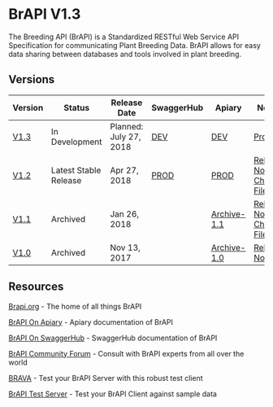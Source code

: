 # BrAPI V1.3
The Breeding API (BrAPI) is a Standardized RESTful Web Service API Specification for communicating Plant Breeding Data. BrAPI allows for easy data sharing between databases and tools involved in plant breeding.

## Versions
Version | Status | Release Date | SwaggerHub | Apiary | Notes
--|--|--|--|--|--
[V1.3](https://github.com/plantbreeding/API/tree/master) | In Development        | Planned: July 27, 2018 |   [DEV](https://app.swaggerhub.com/apis/PlantBreedingAPI/BrAPI/1.3)               |   [DEV](https://brapidev.docs.apiary.io/#)               | [Project](https://github.com/plantbreeding/API/projects/3)
[V1.2](https://github.com/plantbreeding/API/tree/V1.2)   | Latest Stable Release | Apr 27, 2018           |   [PROD](https://app.swaggerhub.com/apis/PlantBreedingAPI/BrAPI)                 |   [PROD](https://brapi.docs.apiary.io/#)                 | [Release Notes](https://github.com/plantbreeding/API/releases/tag/V1.2) / [Change File](https://github.com/plantbreeding/API/files/1964628/BrAPI_V1-2_Release_Notes.xlsx)
[V1.1](https://github.com/plantbreeding/API/tree/V1.1)   | Archived              | Jan 26, 2018           ||   [Archive-1.1](https://brapiarchive11.docs.apiary.io/#) | [Release Notes](https://github.com/plantbreeding/API/releases/tag/V1.1) / [Change File](https://github.com/plantbreeding/API/files/1668289/BrAPI_V1-1_Release_Notes.xlsx)
[V1.0](https://github.com/plantbreeding/API/tree/V1.0)   | Archived              | Nov 13, 2017           ||   [Archive-1.0](https://brapiarchive10.docs.apiary.io/#) | [Release Notes](https://github.com/plantbreeding/API/releases/tag/V1.0)

## Resources
[Brapi.org](https://brapi.org) - The home of all things BrAPI

[BrAPI On Apiary](https://brapi.docs.apiary.io/#) - Apiary documentation of BrAPI

[BrAPI On SwaggerHub](https://app.swaggerhub.com/apis/PlantBreedingAPI/BrAPI) - SwaggerHub documentation of BrAPI

[BrAPI Community Forum](https://forum.brapi.org) - Consult with BrAPI experts from all over the world

[BRAVA](https://brava) - Test your BrAPI Server with this robust test client

[BrAPI Test Server](https://test-server.brapi.org) - Test your BrAPI Client against sample data

